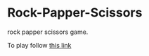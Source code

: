 # Rock-Papper-Scissors

rock papper scissors game.

To play follow [this link](https://harassenger.github.io/rockpapperscissors/)
